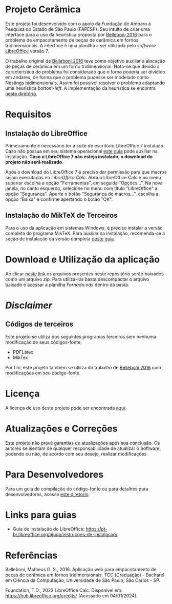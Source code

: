 # Projeto Cerâmica

Este projeto foi desenvolvido com o apoio da Fundação de Amparo à Pesquisa do Estado de São Paulo (FAPESP). Seu intuito de criar uma interface para o uso da heurística proposta por [Belleboni,2016](#1) para o problema de empacotamento de peças de cerâmica em fornos tridimensionais. A interface é uma planilha a ser utilizada pelo *software* [LibreOffice](#2) versão 7.

O trabalho original de [Belleboni,2016](#1) teve como objetivo auxiliar a alocação de peças de cerâmica em um forno tridimensional. Nota-se que devido a característica do problema foi considerado que o forno poderia ser dividido em andares, de forma que o problema pudesse ser modelado como Nestings bidimensionais. Assim foi possível resolver o problema adaptando uma heurística *bottom-left*. A implementação da heurística se encontra [neste diretório](solver/bottom-left-heuristic-master/).

# Requisitos

## Instalação do LibreOffice

Primeiramente é necessário ter a suíte de escritório LibreOffice 7 instalado. Caso não possua em seu sistema operacional [este guia](https://pt-br.libreoffice.org/ajuda/instrucoes-de-instalacao/) pode auxiliar na instalação. **Caso o LibreOffice 7 não esteja instalado, o download do projeto não será realizado**.

Após o download do LibreOffice 7 é preciso dar permissão para que macros sejam executadas no *LibreOffice Calc*.  Abra o LibreOffice Calc e no menu superior escolha a opção "Ferramentas", em seguida "Opções...". Na nova janela, no canto esquerdo, selecione no menu com título "LibreOffice" a opção "Segurança". Aperte o botão "Segurança de macros...", escolha a opção "Baixa" e confirme apertando o botão "OK".


## Instalação do MikTeX de Terceiros

Para o uso da aplicação em sistemas Windows, é preciso instalar a versão completa do programa MikTeX. Para auxiliar na instalação, recomenda-se a seção de instalação da versão completa [deste guia](https://www.profmat.cefetmg.br/profmat/modelos-dissertacao/latex/instalacao-do-latex/).

# Download e Utilização da aplicação

Ao clicar [neste link](https://github.com/thuzax/CeramicaPlan/archive/refs/heads/main.zip) os arquivos presentes neste repositório serão baixados como um arquivo *zip*. Para utilizá-los basta descompactar o arquivo baixado e acessar a planilha *Fornada.ods* dentro da pasta.

# *Disclaimer*

## Códigos de terceiros

Este projeto se utiliza dos seguintes programas terceiros sem nenhuma modificação de seus códigos-fonte:

- PDFLatex
- MikTex

Por fim, este projeto também se utiliza do trabalho de [Belleboni,2016](#1) com modificações em seu código-fonte.

# Licença

A licença de uso deste projeto pode ser encontrada [aqui](LICENSE).

# Atualizações e Correções

Este projeto não prevê garantias de atualizações após sua conclusão. Os autores se isentam de qualquer responsabilidade de atualizar o Software, podendo ou não, de acordo com seu desejo, realizar modificações.


# Para Desenvolvedores

Para um guia de compilação do código-fonte ou para detalhes para desenvolvedores, acesse [este diretorio](https://github.com/thuzax/Projeto-Ceramica-Dev/blob/main/docs/).


# Links para guias

- Guia de instalação do LibreOffice: https://pt-br.libreoffice.org/ajuda/instrucoes-de-instalacao/

# Referências

<a id="1">Belleboni, Matheus G. S., 2016. </a> Aplicação web para empacotamento de peças de cerâmica em fornos tridimensionais. TCC (Graduação) - Bacharel em Ciência da Computação, Universidade de São Paulo, São Carlos - SP.

<a id="2">Foundation, T.D., 2023</a> LibreOffice Calc. Disponível em: https://hub.libreoffice.org/credits/ (Acessado em 04/01/2024).
